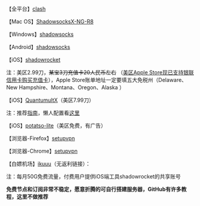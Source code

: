【全平台】[clash](https://github.com/Fndroid/clash_for_windows_pkg/releases)

【Mac OS】[ShadowsocksX-NG-R8](https://github.com/paradiseduo/ShadowsocksX-NG-R8/releases)

【Windows】[shadowsocks](https://github.com/shadowsocks/shadowsocks-windows/releases)

【Android】[shadowsocks](https://github.com/shadowsocks/shadowsocks-android/releases)

【iOS】[shadowrocket](https://apps.apple.com/us/app/shadowrocket/id932747118)

注：美区2.99刀，~~某宝3刀充值卡20人民币左右~~ （[美区Apple Store现已支持银联信用卡购买充值卡](https://www.apple.com/shop/buy-giftcard/giftcard)），Apple Store账单地址一定要填五大免税州（Delaware、New Hampshire、Montana、Oregon、Alaska ）

【iOS】[QuantumultX](https://apps.apple.com/us/app/quantumult-x/id1443988620)（美区7.99刀）

注：推荐[指南](https://www.notion.so/Quantumult-X-1d32ddc6e61c4892ad2ec5ea47f00917#bb2dce7c01114955bbdbbd222f2a5fcf)，懒人配置看[这里](https://github.com/ddgksf2013/ddgksf2013)

【iOS】[potatso-lite](https://apps.apple.com/us/app/potatso-lite/id1239860606)（美区免费，有广告）

【浏览器-Firefox】[setupvpn](https://addons.mozilla.org/zh-CN/firefox/addon/setupvpn/)

【浏览器-Chrome】[setupvpn](https://chrome.google.com/webstore/detail/setupvpn-lifetime-free-vp/oofgbpoabipfcfjapgnbbjjaenockbdp)

【白嫖机场】[ikuuu](https://ikuuu.org/)（无返利链接）：

  注：每月50G免费流量，付费用户提供iOS端工具shadowrocket的共享账号

**免费节点和订阅非常不稳定，愿意折腾的可自行搭建服务器，GitHub有许多教程，这里不做推荐**
